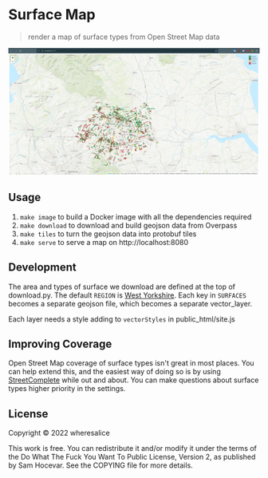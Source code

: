 # Surface Map

> render a map of surface types from Open Street Map data

![screenshot.png](screenshot.png)
## Usage

1. `make image` to build a Docker image with all the dependencies required
2. `make download` to download and build geojson data from Overpass
3. `make tiles` to turn the geojson data into protobuf tiles
4. `make serve` to serve a map on http://localhost:8080

## Development

The area and types of surface we download are defined at the top of download.py. The default `REGION` is [West Yorkshire](https://www.openstreetmap.org/relation/88079). Each key in `SURFACES` becomes a separate geojson file, which becomes a separate vector_layer.

Each layer needs a style adding to `vectorStyles` in public_html/site.js

## Improving Coverage

Open Street Map coverage of surface types isn't great in most places. You can help extend this, and the easiest way of doing so is by using [StreetComplete](https://wiki.openstreetmap.org/wiki/StreetComplete) while out and about. You can make questions about surface types higher priority in the settings.

## License

Copyright © 2022 wheresalice

This work is free. You can redistribute it and/or modify it under the  terms of the Do What The Fuck You Want To Public License, Version 2,  as published by Sam Hocevar. See the COPYING file for more details.
